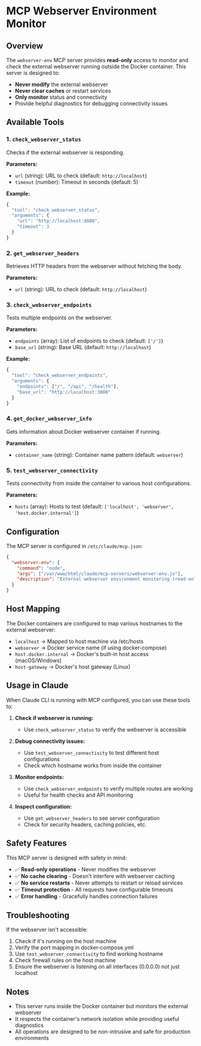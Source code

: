 # MCP Webserver Environment Monitor

## Overview
The `webserver-env` MCP server provides **read-only** access to monitor and check the external webserver running outside the Docker container. This server is designed to:

- **Never modify** the external webserver
- **Never clear caches** or restart services
- **Only monitor** status and connectivity
- Provide helpful diagnostics for debugging connectivity issues

## Available Tools

### 1. `check_webserver_status`
Checks if the external webserver is responding.

**Parameters:**
- `url` (string): URL to check (default: `http://localhost`)
- `timeout` (number): Timeout in seconds (default: 5)

**Example:**
```javascript
{
  "tool": "check_webserver_status",
  "arguments": {
    "url": "http://localhost:8080",
    "timeout": 3
  }
}
```

### 2. `get_webserver_headers`
Retrieves HTTP headers from the webserver without fetching the body.

**Parameters:**
- `url` (string): URL to check (default: `http://localhost`)

### 3. `check_webserver_endpoints`
Tests multiple endpoints on the webserver.

**Parameters:**
- `endpoints` (array): List of endpoints to check (default: `['/']`)
- `base_url` (string): Base URL (default: `http://localhost`)

**Example:**
```javascript
{
  "tool": "check_webserver_endpoints",
  "arguments": {
    "endpoints": ["/", "/api", "/health"],
    "base_url": "http://localhost:3000"
  }
}
```

### 4. `get_docker_webserver_info`
Gets information about Docker webserver container if running.

**Parameters:**
- `container_name` (string): Container name pattern (default: `webserver`)

### 5. `test_webserver_connectivity`
Tests connectivity from inside the container to various host configurations.

**Parameters:**
- `hosts` (array): Hosts to test (default: `['localhost', 'webserver', 'host.docker.internal']`)

## Configuration

The MCP server is configured in `/etc/claude/mcp.json`:

```json
{
  "webserver-env": {
    "command": "node",
    "args": ["/var/www/html/claude/mcp-servers/webserver-env.js"],
    "description": "External webserver environment monitoring (read-only, no cache clearing)"
  }
}
```

## Host Mapping

The Docker containers are configured to map various hostnames to the external webserver:

- `localhost` → Mapped to host machine via /etc/hosts
- `webserver` → Docker service name (if using docker-compose)
- `host.docker.internal` → Docker's built-in host access (macOS/Windows)
- `host-gateway` → Docker's host gateway (Linux)

## Usage in Claude

When Claude CLI is running with MCP configured, you can use these tools to:

1. **Check if webserver is running:**
   - Use `check_webserver_status` to verify the webserver is accessible

2. **Debug connectivity issues:**
   - Use `test_webserver_connectivity` to test different host configurations
   - Check which hostname works from inside the container

3. **Monitor endpoints:**
   - Use `check_webserver_endpoints` to verify multiple routes are working
   - Useful for health checks and API monitoring

4. **Inspect configuration:**
   - Use `get_webserver_headers` to see server configuration
   - Check for security headers, caching policies, etc.

## Safety Features

This MCP server is designed with safety in mind:

- ✅ **Read-only operations** - Never modifies the webserver
- ✅ **No cache clearing** - Doesn't interfere with webserver caching
- ✅ **No service restarts** - Never attempts to restart or reload services
- ✅ **Timeout protection** - All requests have configurable timeouts
- ✅ **Error handling** - Gracefully handles connection failures

## Troubleshooting

If the webserver isn't accessible:

1. Check if it's running on the host machine
2. Verify the port mapping in docker-compose.yml
3. Use `test_webserver_connectivity` to find working hostname
4. Check firewall rules on the host machine
5. Ensure the webserver is listening on all interfaces (0.0.0.0) not just localhost

## Notes

- This server runs inside the Docker container but monitors the external webserver
- It respects the container's network isolation while providing useful diagnostics
- All operations are designed to be non-intrusive and safe for production environments